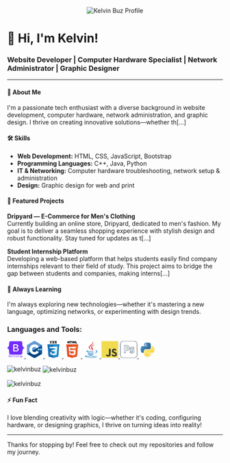 <p align="center">
  <img src="https://avatars.githubusercontent.com/kelvinbuz" width="120" alt="Kelvin Buz Profile"/>
</p>

# 👋 Hi, I'm Kelvin!

### Website Developer | Computer Hardware Specialist | Network Administrator | Graphic Designer

---

#### 🚀 About Me

I'm a passionate tech enthusiast with a diverse background in website development, computer hardware, network administration, and graphic design. I thrive on creating innovative solutions—whether th[...]

#### 🛠️ Skills

- **Web Development:** HTML, CSS, JavaScript, Bootstrap
- **Programming Languages:** C++, Java, Python
- **IT & Networking:** Computer hardware troubleshooting, network setup & administration
- **Design:** Graphic design for web and print

#### 💼 Featured Projects

**Dripyard — E-Commerce for Men's Clothing**  
Currently building an online store, Dripyard, dedicated to men's fashion. My goal is to deliver a seamless shopping experience with stylish design and robust functionality. Stay tuned for updates as t[...]

**Student Internship Platform**  
Developing a web-based platform that helps students easily find company internships relevant to their field of study. This project aims to bridge the gap between students and companies, making interns[...]

#### 🌱 Always Learning

I'm always exploring new technologies—whether it's mastering a new language, optimizing networks, or experimenting with design trends.

<!--
#### 📫 Connect with Me

Currently, I'm not active on social media. Stay tuned for updates!
-->
<h3 align="left">Languages and Tools:</h3>
<p align="left"> <a href="https://getbootstrap.com" target="_blank" rel="noreferrer"> <img src="https://raw.githubusercontent.com/devicons/devicon/master/icons/bootstrap/bootstrap-plain-wordmark.svg" alt="bootstrap" width="40" height="40"/> </a> <a href="https://www.w3schools.com/cpp/" target="_blank" rel="noreferrer"> <img src="https://raw.githubusercontent.com/devicons/devicon/master/icons/cplusplus/cplusplus-original.svg" alt="cplusplus" width="40" height="40"/> </a> <a href="https://www.w3schools.com/css/" target="_blank" rel="noreferrer"> <img src="https://raw.githubusercontent.com/devicons/devicon/master/icons/css3/css3-original-wordmark.svg" alt="css3" width="40" height="40"/> </a> <a href="https://www.w3.org/html/" target="_blank" rel="noreferrer"> <img src="https://raw.githubusercontent.com/devicons/devicon/master/icons/html5/html5-original-wordmark.svg" alt="html5" width="40" height="40"/> </a> <a href="https://www.java.com" target="_blank" rel="noreferrer"> <img src="https://raw.githubusercontent.com/devicons/devicon/master/icons/java/java-original.svg" alt="java" width="40" height="40"/> </a> <a href="https://developer.mozilla.org/en-US/docs/Web/JavaScript" target="_blank" rel="noreferrer"> <img src="https://raw.githubusercontent.com/devicons/devicon/master/icons/javascript/javascript-original.svg" alt="javascript" width="40" height="40"/> </a> <a href="https://www.photoshop.com/en" target="_blank" rel="noreferrer"> <img src="https://raw.githubusercontent.com/devicons/devicon/master/icons/photoshop/photoshop-line.svg" alt="photoshop" width="40" height="40"/> </a> <a href="https://www.python.org" target="_blank" rel="noreferrer"> <img src="https://raw.githubusercontent.com/devicons/devicon/master/icons/python/python-original.svg" alt="python" width="40" height="40"/> </a> </p>

<p><img align="left" src="https://github-readme-stats.vercel.app/api/top-langs?username=kelvinbuz&show_icons=true&locale=en&layout=compact" alt="kelvinbuz" /></p>

<p>&nbsp;<img align="center" src="https://github-readme-stats.vercel.app/api?username=kelvinbuz&show_icons=true&locale=en" alt="kelvinbuz" /></p>

<p><img align="center" src="https://github-readme-streak-stats.herokuapp.com/?user=kelvinbuz&" alt="kelvinbuz" /></p>


#### ⚡ Fun Fact

I love blending creativity with logic—whether it's coding, configuring hardware, or designing graphics, I thrive on turning ideas into reality!

---

Thanks for stopping by! Feel free to check out my repositories and follow my journey.
